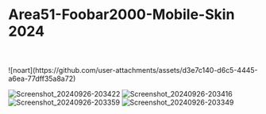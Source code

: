 # Area51-Foobar2000-Mobile-Skin 2024
<br>
<br>
![noart](https://github.com/user-attachments/assets/d3e7c140-d6c5-4445-a6ea-77dff35a8a72)



![Screenshot_20240926-203422](https://github.com/user-attachments/assets/4a6a9937-6c3c-42a5-9257-3b1f5eeac4be)
![Screenshot_20240926-203416](https://github.com/user-attachments/assets/c315e294-a215-4059-85df-0534b6308f5b)
![Screenshot_20240926-203359](https://github.com/user-attachments/assets/823bf422-9103-4e82-aa0d-cd45941fa626)
![Screenshot_20240926-203349](https://github.com/user-attachments/assets/cf9895c3-9135-4fab-98f4-d8d3a05e5b34)
